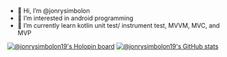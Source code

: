 - 👋 Hi, I’m @jonrysimbolon
- 👀 I’m interested in android programming
- 🌱 I’m currently learn kotlin unit test/ instrument test, MVVM, MVC, and MVP

[![@jonrysimbolon19's Holopin board](https://holopin.io/api/user/board?user=jonrysimbolon19)](https://holopin.io/@jonrysimbolon19)
[![@jonrysimbolon19's GitHub stats](https://github-readme-stats.vercel.app/api?username=jonrysimbolon)](https://github.com/jonrysimbolon/github-readme-stats)

<!---
- 📫 How to reach me 
  - linkedin : -https://www.linkedin.com/in/jonry-simbolon-295b84134/
--->

<!---
jonrysimbolon/jonrysimbolon is a ✨ special ✨ repository because its `README.md` (this file) appears on your GitHub profile.
You can click the Preview link to take a look at your changes.
--->
